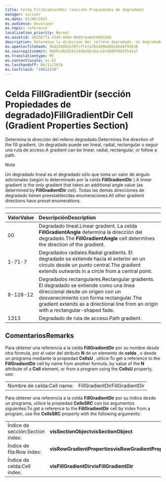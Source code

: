 ```yaml
---
title: Celda FillGradientDir (sección Propiedades de degradado)
manager: soliver
ms.date: 03/09/2015
ms.audience: Developer
ms.topic: reference
localization_priority: Normal
ms.assetid: e8156ff1-c540-44b8-8b69-ba4d54883260
description: Determina la dirección del relleno degradado. Un degradado puede ser lineal, radial, rectangular o seguir una ruta de acceso.
ms.openlocfilehash: 9b4226892e70fcffe7a78d109bd852e6d4f93838
ms.sourcegitcommit: 9d60cd82b5413446e5bc8ace2cd689f683fb41a7
ms.translationtype: MT
ms.contentlocale: es-ES
ms.lasthandoff: 06/11/2018
ms.locfileid: "19822130"
---
```

# <a name="fillgradientdir-cell-gradient-properties-section"></a><span data-ttu-id="acb0c-104">Celda FillGradientDir (sección Propiedades de degradado)</span><span class="sxs-lookup"><span data-stu-id="acb0c-104">FillGradientDir Cell (Gradient Properties Section)</span></span>

<span data-ttu-id="acb0c-105">Determina la dirección del relleno degradado.</span><span class="sxs-lookup"><span data-stu-id="acb0c-105">Determines the direction of the fill gradient.</span></span> <span data-ttu-id="acb0c-106">Un degradado puede ser lineal, radial, rectangular o seguir una ruta de acceso.</span><span class="sxs-lookup"><span data-stu-id="acb0c-106">A gradient can be linear, radial, rectangular, or follow a path.</span></span> 
  
> [!NOTE]
> <span data-ttu-id="acb0c-107">Un degradado lineal es el degradado sólo que toma un valor de ángulo adicionales (según lo determinado por la celda **FillGradientDir** ).</span><span class="sxs-lookup"><span data-stu-id="acb0c-107">A linear gradient is the only gradient that takes an additional angle value (as determined by **FillGradientDir** cell).</span></span> <span data-ttu-id="acb0c-108">Todas las demás direcciones de degradado tienen preestablecidas enumeraciones.</span><span class="sxs-lookup"><span data-stu-id="acb0c-108">All other gradient directions have preset enumerations.</span></span> 
  
****

|<span data-ttu-id="acb0c-109">**Valor**</span><span class="sxs-lookup"><span data-stu-id="acb0c-109">**Value**</span></span>|<span data-ttu-id="acb0c-110">**Descripción**</span><span class="sxs-lookup"><span data-stu-id="acb0c-110">**Description**</span></span>|
|:-----|:-----|
|<span data-ttu-id="acb0c-111">0</span><span class="sxs-lookup"><span data-stu-id="acb0c-111">0</span></span>  <br/> |<span data-ttu-id="acb0c-112">Degradado lineal.</span><span class="sxs-lookup"><span data-stu-id="acb0c-112">Linear gradient.</span></span> <span data-ttu-id="acb0c-113">La celda **FillGradientAngle** determina la dirección del degradado.</span><span class="sxs-lookup"><span data-stu-id="acb0c-113">The **FillGradientAngle** cell determines the direction of the gradient.</span></span>  <br/> |
|<span data-ttu-id="acb0c-114">1-7</span><span class="sxs-lookup"><span data-stu-id="acb0c-114">1-7</span></span>  <br/> |<span data-ttu-id="acb0c-115">Degradados radiales.</span><span class="sxs-lookup"><span data-stu-id="acb0c-115">Radial gradients.</span></span> <span data-ttu-id="acb0c-116">El degradado se extiende hacia el exterior en un círculo desde un punto central.</span><span class="sxs-lookup"><span data-stu-id="acb0c-116">The gradient extends outwards in a circle from a central point.</span></span>  <br/> |
|<span data-ttu-id="acb0c-117">8-12</span><span class="sxs-lookup"><span data-stu-id="acb0c-117">8-12</span></span>  <br/> |<span data-ttu-id="acb0c-118">Degradados rectangulares.</span><span class="sxs-lookup"><span data-stu-id="acb0c-118">Rectangular gradients.</span></span> <span data-ttu-id="acb0c-119">El degradado se extiende como una línea direccional desde un origen con un desvanecimiento con forma rectangular.</span><span class="sxs-lookup"><span data-stu-id="acb0c-119">The gradient extends as a directional line from an origin with a rectangular-shaped fade.</span></span>  <br/> |
|<span data-ttu-id="acb0c-120">13</span><span class="sxs-lookup"><span data-stu-id="acb0c-120">13</span></span>  <br/> |<span data-ttu-id="acb0c-121">Degradado de ruta de acceso.</span><span class="sxs-lookup"><span data-stu-id="acb0c-121">Path gradient.</span></span>  <br/> |
   
## <a name="remarks"></a><span data-ttu-id="acb0c-122">Comentarios</span><span class="sxs-lookup"><span data-stu-id="acb0c-122">Remarks</span></span>

<span data-ttu-id="acb0c-123">Para obtener una referencia a la celda **FillGradientDir** por su nombre desde otra fórmula, por el valor del atributo **N** de un elemento de **celda** , o desde un programa mediante la propiedad **CellsU** , utilice:</span><span class="sxs-lookup"><span data-stu-id="acb0c-123">To get a reference to the **FillGradientDir** cell by name from another formula, by value of the **N** attribute of a **Cell** element, or from a program using the **CellsU** property, use:</span></span> 
  
|||
|:-----|:-----|
| <span data-ttu-id="acb0c-124">Nombre de celda:</span><span class="sxs-lookup"><span data-stu-id="acb0c-124">Cell name:</span></span>  <br/> | <span data-ttu-id="acb0c-125">FillGradientDir</span><span class="sxs-lookup"><span data-stu-id="acb0c-125">FillGradientDir</span></span>  <br/> |
   
<span data-ttu-id="acb0c-126">Para obtener una referencia a la celda **FillGradientDir** por su índice desde un programa, utilice la propiedad **CellsSRC** con los argumentos siguientes:</span><span class="sxs-lookup"><span data-stu-id="acb0c-126">To get a reference to the **FillGradientDir** cell by index from a program, use the **CellsSRC** property with the following arguments:</span></span> 
  
|||
|:-----|:-----|
| <span data-ttu-id="acb0c-127">Índice de sección:</span><span class="sxs-lookup"><span data-stu-id="acb0c-127">Section index:</span></span>  <br/> |<span data-ttu-id="acb0c-128">**visSectionObject**</span><span class="sxs-lookup"><span data-stu-id="acb0c-128">**visSectionObject**</span></span> <br/> |
| <span data-ttu-id="acb0c-129">Índice de fila:</span><span class="sxs-lookup"><span data-stu-id="acb0c-129">Row index:</span></span>  <br/> |<span data-ttu-id="acb0c-130">**visRowGradientProperties**</span><span class="sxs-lookup"><span data-stu-id="acb0c-130">**visRowGradientProperties**</span></span> <br/> |
| <span data-ttu-id="acb0c-131">Índice de celda:</span><span class="sxs-lookup"><span data-stu-id="acb0c-131">Cell index:</span></span>  <br/> |<span data-ttu-id="acb0c-132">**visFillGradientDir**</span><span class="sxs-lookup"><span data-stu-id="acb0c-132">**visFillGradientDir**</span></span> <br/> |
   

